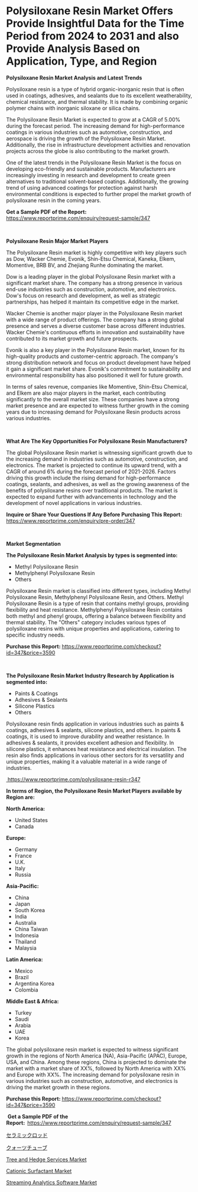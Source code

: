 <p><h1>Polysiloxane Resin Market Offers Provide Insightful Data for the Time Period from 2024 to 2031 and also Provide Analysis Based on Application, Type, and Region</h1></p><p><strong>Polysiloxane Resin Market Analysis and Latest Trends</strong></p>
<p><p>Polysiloxane resin is a type of hybrid organic-inorganic resin that is often used in coatings, adhesives, and sealants due to its excellent weatherability, chemical resistance, and thermal stability. It is made by combining organic polymer chains with inorganic siloxane or silica chains.</p><p>The Polysiloxane Resin Market is expected to grow at a CAGR of 5.00% during the forecast period. The increasing demand for high-performance coatings in various industries such as automotive, construction, and aerospace is driving the growth of the Polysiloxane Resin Market. Additionally, the rise in infrastructure development activities and renovation projects across the globe is also contributing to the market growth.</p><p>One of the latest trends in the Polysiloxane Resin Market is the focus on developing eco-friendly and sustainable products. Manufacturers are increasingly investing in research and development to create green alternatives to traditional solvent-based coatings. Additionally, the growing trend of using advanced coatings for protection against harsh environmental conditions is expected to further propel the market growth of polysiloxane resin in the coming years.</p></p>
<p><strong>Get a Sample PDF of the Report:&nbsp;</strong> <a href="https://www.reportprime.com/enquiry/request-sample/347">https://www.reportprime.com/enquiry/request-sample/347</a></p>
<p>&nbsp;</p>
<p><strong>Polysiloxane Resin Major Market Players</strong></p>
<p><p>The Polysiloxane Resin market is highly competitive with key players such as Dow, Wacker Chemie, Evonik, Shin-Etsu Chemical, Kaneka, Elkem, Momentive, BRB BV, and Zhejiang Runhe dominating the market. </p><p>Dow is a leading player in the global Polysiloxane Resin market with a significant market share. The company has a strong presence in various end-use industries such as construction, automotive, and electronics. Dow's focus on research and development, as well as strategic partnerships, has helped it maintain its competitive edge in the market.</p><p>Wacker Chemie is another major player in the Polysiloxane Resin market with a wide range of product offerings. The company has a strong global presence and serves a diverse customer base across different industries. Wacker Chemie's continuous efforts in innovation and sustainability have contributed to its market growth and future prospects.</p><p>Evonik is also a key player in the Polysiloxane Resin market, known for its high-quality products and customer-centric approach. The company's strong distribution network and focus on product development have helped it gain a significant market share. Evonik's commitment to sustainability and environmental responsibility has also positioned it well for future growth.</p><p>In terms of sales revenue, companies like Momentive, Shin-Etsu Chemical, and Elkem are also major players in the market, each contributing significantly to the overall market size. These companies have a strong market presence and are expected to witness further growth in the coming years due to increasing demand for Polysiloxane Resin products across various industries.</p></p>
<p>&nbsp;</p>
<p><strong>What Are The Key Opportunities For Polysiloxane Resin Manufacturers?</strong></p>
<p><p>The global Polysiloxane Resin market is witnessing significant growth due to the increasing demand in industries such as automotive, construction, and electronics. The market is projected to continue its upward trend, with a CAGR of around 6% during the forecast period of 2021-2026. Factors driving this growth include the rising demand for high-performance coatings, sealants, and adhesives, as well as the growing awareness of the benefits of polysiloxane resins over traditional products. The market is expected to expand further with advancements in technology and the development of novel applications in various industries.</p></p>
<p><strong>Inquire or Share Your Questions If Any Before Purchasing This Report:</strong> <a href="https://www.reportprime.com/enquiry/pre-order/347">https://www.reportprime.com/enquiry/pre-order/347</a></p>
<p>&nbsp;</p>
<p><strong>Market Segmentation</strong></p>
<p><strong>The Polysiloxane Resin Market Analysis by types is segmented into:</strong></p>
<p><ul><li>Methyl Polysiloxane Resin</li><li>Methylphenyl Polysiloxane Resin</li><li>Others</li></ul></p>
<p><p>Polysiloxane Resin market is classified into different types, including Methyl Polysiloxane Resin, Methylphenyl Polysiloxane Resin, and Others. Methyl Polysiloxane Resin is a type of resin that contains methyl groups, providing flexibility and heat resistance. Methylphenyl Polysiloxane Resin contains both methyl and phenyl groups, offering a balance between flexibility and thermal stability. The "Others" category includes various types of polysiloxane resins with unique properties and applications, catering to specific industry needs.</p></p>
<p><strong>Purchase this Report:&nbsp;</strong><a href="https://www.reportprime.com/checkout?id=347&price=3590">https://www.reportprime.com/checkout?id=347&price=3590</a></p>
<p>&nbsp;</p>
<p><strong>The Polysiloxane Resin Market Industry Research by Application is segmented into:</strong></p>
<p><ul><li>Paints & Coatings</li><li>Adhesives & Sealants</li><li>Silicone Plastics</li><li>Others</li></ul></p>
<p><p>Polysiloxane resin finds application in various industries such as paints & coatings, adhesives & sealants, silicone plastics, and others. In paints & coatings, it is used to improve durability and weather resistance. In adhesives & sealants, it provides excellent adhesion and flexibility. In silicone plastics, it enhances heat resistance and electrical insulation. The resin also finds applications in various other sectors for its versatility and unique properties, making it a valuable material in a wide range of industries.</p></p>
<p><a href="https://www.reportprime.com/polysiloxane-resin-r347">&nbsp;https://www.reportprime.com/polysiloxane-resin-r347</a></p>
<p><strong>In terms of Region, the Polysiloxane Resin Market Players available by Region are:</strong></p>
<p>
    <p> <strong> North America: </strong>
        <ul>
            <li>United States</li>
            <li>Canada</li>
        </ul>
        </p> 
    <p> <strong> Europe: </strong>
        <ul>
            <li>Germany</li>
            <li>France</li>
            <li>U.K.</li>
            <li>Italy</li>
            <li>Russia</li>
        </ul>
        </p> 
    <p> <strong> Asia-Pacific: </strong>
        <ul>
            <li>China</li>
            <li>Japan</li>
            <li>South Korea</li>
            <li>India</li>
            <li>Australia</li>
            <li>China Taiwan</li>
            <li>Indonesia</li>
            <li>Thailand</li>
            <li>Malaysia</li>
        </ul>
        </p> 
    <p> <strong> Latin America: </strong>
        <ul>
            <li>Mexico</li>
            <li>Brazil</li>
            <li>Argentina Korea</li>
            <li>Colombia</li>
        </ul>
        </p> 
    <p> <strong> Middle East & Africa: </strong>
        <ul>
            <li>Turkey</li>
            <li>Saudi</li>
            <li>Arabia</li>
            <li>UAE</li>
            <li>Korea</li>
        </ul>
    </p>
    </p>
<p><p>The global polysiloxane resin market is expected to witness significant growth in the regions of North America (NA), Asia-Pacific (APAC), Europe, USA, and China. Among these regions, China is projected to dominate the market with a market share of XX%, followed by North America with XX% and Europe with XX%. The increasing demand for polysiloxane resin in various industries such as construction, automotive, and electronics is driving the market growth in these regions.</p></p>
<p><strong>Purchase this Report: </strong><a href="https://www.reportprime.com/checkout?id=347&price=3590">https://www.reportprime.com/checkout?id=347&price=3590</a></p>
<p>&nbsp;<strong>Get a Sample PDF of the Report:&nbsp;&nbsp;</strong><a href="https://www.reportprime.com/enquiry/request-sample/347">https://www.reportprime.com/enquiry/request-sample/347</a></p>
<p><strong></strong></p>
<p><p><a href="https://medium.com/@mzurpwxu46/2024%E5%B9%B4%E3%81%8B%E3%82%892031%E5%B9%B4%E3%81%BE%E3%81%A7%E3%81%AE%E6%9C%9F%E9%96%93%E3%81%AB%E4%BA%88%E6%B8%AC%E3%81%95%E3%82%8C%E3%82%8B%E6%80%A5%E9%80%9F%E3%81%AA9-9-%E6%88%90%E9%95%B7%E7%8E%87%E3%82%92%E6%8C%81%E3%81%A4%E3%82%B0%E3%83%AD%E3%83%BC%E3%83%90%E3%83%AB%E3%82%BB%E3%83%A9%E3%83%9F%E3%83%83%E3%82%AF%E3%83%AD%E3%83%83%E3%83%89%E5%B8%82%E5%A0%B4%E3%81%AE%E7%AF%84%E5%9B%B2%E3%81%AB%E9%96%A2%E3%81%99%E3%82%8B%E8%A9%B3%E7%B4%B0%E3%81%AA%E5%88%86%E6%9E%90-255015ce4d98">セラミックロッド</a></p><p><a href="https://medium.com/@mzurpwxu46/%E7%9F%B3%E8%8B%B1%E7%AE%A1%E5%B8%82%E5%A0%B4%E3%82%B7%E3%82%A7%E3%82%A2%E3%81%A8%E6%96%B0%E3%81%97%E3%81%84%E3%83%88%E3%83%AC%E3%83%B3%E3%83%89%E5%88%86%E6%9E%90-%E3%81%9D%E3%81%AE%E3%82%BF%E3%82%A4%E3%83%97-%E3%82%A2%E3%83%97%E3%83%AA%E3%82%B1%E3%83%BC%E3%82%B7%E3%83%A7%E3%83%B3-%E3%82%A8%E3%83%B3%E3%83%89%E3%83%A6%E3%83%BC%E3%82%B9%E3%81%AB%E3%82%88%E3%82%8B%E4%BA%88%E6%B8%AC-2024%E5%B9%B4%E3%81%8B%E3%82%892031%E5%B9%B4%E3%81%BE%E3%81%A7%E3%81%AE%E6%9C%9F%E9%96%93%E3%81%AB%E3%81%A4%E3%81%84%E3%81%A6-710ad2893f9f">クォーツチューブ</a></p><p><a href="https://www.linkedin.com/pulse/global-tree-hedge-services-market-projected-grow-cagr-152-forcasted-l4arf">Tree and Hedge Services Market</a></p><p><a href="https://github.com/susanjprice2023/Market-Research-Report-List-2/blob/main/cationic-surfactant-market.md">Cationic Surfactant Market</a></p><p><a href="https://issuu.com/reportprime-2/docs/streaming-analytics-software-market-size-2030.pptx">Streaming Analytics Software Market</a></p></p>